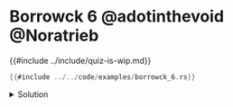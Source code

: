 # Borrowck 6 @adotinthevoid @Noratrieb

{{#include ../include/quiz-is-wip.md}}

```rust
{{#include ../../code/examples/borrowck_6.rs}}
```

<details>
<summary>Solution</summary>

```
{{#include ../../code/examples/stderr/borrowck_6.stderr}}
```

`r2_twice` does not compile because `R2` does not implement `Copy`, and is moved twice.
This is basic Rust, but `r1_twice` *does* compile even though `&mut i32` does *not* implement `Copy`!
That's because for `R1`, the reference is not moved into `r1_once`, it is instead *reborrowed*.
Reborrows are a special operation on references that the borrow checker understands and behave like `&mut *x`.
So there is just a new reference passed to `r1_once`, with the original one preserved.

</details>
